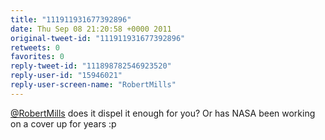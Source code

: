 ```yaml
---
title: "111911931677392896"
date: Thu Sep 08 21:20:58 +0000 2011
original-tweet-id: "111911931677392896"
retweets: 0
favorites: 0
reply-tweet-id: "111898782546923520"
reply-user-id: "15946021"
reply-user-screen-name: "RobertMills"
---
```

<a href="https://twitter.com/RobertMills">@RobertMills</a> does it dispel it enough for you? Or has NASA been working on a cover up for years :p
